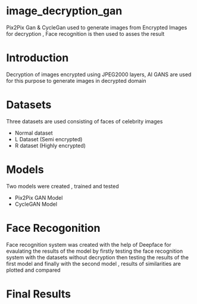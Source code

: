 # image_decryption_gan
Pix2Pix Gan &amp; CycleGan used to generate images from Encrypted Images for decryption , Face recognition is then used to asses the result
# Introduction
Decryption of images encrypted using JPEG2000 layers, AI GANS are used for this purpose to generate images in decrypted domain

# Datasets
Three datasets are used consisting of faces of celebrity images
- Normal dataset 
- L Dataset (Semi encrypted)
- R dataset (Highly encrypted)
# Models
Two models were created , trained and tested 
- Pix2Pix GAN Model 
- CycleGAN Model

# Face Recogonition
Face recognition system was created with the help of Deepface for evaulating the results of the model by firstly testing the face recognition system with the datasets without decryption then testing the results of the first model and finally with the second model , results of similarities are plotted and compared 

# Final Results
